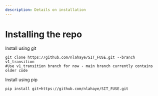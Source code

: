 ```yaml
---
description: Details on installation
---
```


# Installing the repo

Install using git

```
git clone https://github.com/nlahaye/SIT_FUSE.git --branch v1_transition
#Use v1_transition branch for now - main branch currently contains older code
```

Install using pip

```
pip install git+https://github.com/nlahaye/SIT_FUSE.git
```
